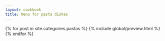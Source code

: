 ```yaml
---
layout: cookbook
title: Menu for pasta dishes
---
```

<div class="container">
{% for post in site.categories.pastas %}
{% include global/preview.html %}
{% endfor %}
</div>